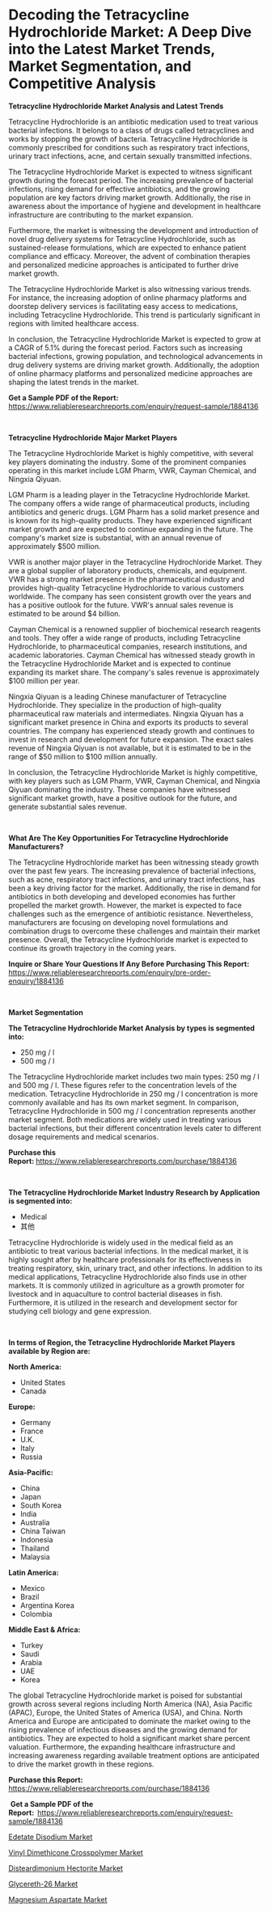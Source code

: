 <p><h1>Decoding the Tetracycline Hydrochloride Market: A Deep Dive into the Latest Market Trends, Market Segmentation, and Competitive Analysis</h1></p><p><strong>Tetracycline Hydrochloride Market Analysis and Latest Trends</strong></p>
<p><p>Tetracycline Hydrochloride is an antibiotic medication used to treat various bacterial infections. It belongs to a class of drugs called tetracyclines and works by stopping the growth of bacteria. Tetracycline Hydrochloride is commonly prescribed for conditions such as respiratory tract infections, urinary tract infections, acne, and certain sexually transmitted infections.</p><p>The Tetracycline Hydrochloride Market is expected to witness significant growth during the forecast period. The increasing prevalence of bacterial infections, rising demand for effective antibiotics, and the growing population are key factors driving market growth. Additionally, the rise in awareness about the importance of hygiene and development in healthcare infrastructure are contributing to the market expansion.</p><p>Furthermore, the market is witnessing the development and introduction of novel drug delivery systems for Tetracycline Hydrochloride, such as sustained-release formulations, which are expected to enhance patient compliance and efficacy. Moreover, the advent of combination therapies and personalized medicine approaches is anticipated to further drive market growth.</p><p>The Tetracycline Hydrochloride Market is also witnessing various trends. For instance, the increasing adoption of online pharmacy platforms and doorstep delivery services is facilitating easy access to medications, including Tetracycline Hydrochloride. This trend is particularly significant in regions with limited healthcare access.</p><p>In conclusion, the Tetracycline Hydrochloride Market is expected to grow at a CAGR of 5.1% during the forecast period. Factors such as increasing bacterial infections, growing population, and technological advancements in drug delivery systems are driving market growth. Additionally, the adoption of online pharmacy platforms and personalized medicine approaches are shaping the latest trends in the market.</p></p>
<p><strong>Get a Sample PDF of the Report:&nbsp;</strong> <a href="https://www.reliableresearchreports.com/enquiry/request-sample/1884136">https://www.reliableresearchreports.com/enquiry/request-sample/1884136</a></p>
<p>&nbsp;</p>
<p><strong>Tetracycline Hydrochloride Major Market Players</strong></p>
<p><p>The Tetracycline Hydrochloride Market is highly competitive, with several key players dominating the industry. Some of the prominent companies operating in this market include LGM Pharm, VWR, Cayman Chemical, and Ningxia Qiyuan.</p><p>LGM Pharm is a leading player in the Tetracycline Hydrochloride Market. The company offers a wide range of pharmaceutical products, including antibiotics and generic drugs. LGM Pharm has a solid market presence and is known for its high-quality products. They have experienced significant market growth and are expected to continue expanding in the future. The company's market size is substantial, with an annual revenue of approximately $500 million.</p><p>VWR is another major player in the Tetracycline Hydrochloride Market. They are a global supplier of laboratory products, chemicals, and equipment. VWR has a strong market presence in the pharmaceutical industry and provides high-quality Tetracycline Hydrochloride to various customers worldwide. The company has seen consistent growth over the years and has a positive outlook for the future. VWR's annual sales revenue is estimated to be around $4 billion.</p><p>Cayman Chemical is a renowned supplier of biochemical research reagents and tools. They offer a wide range of products, including Tetracycline Hydrochloride, to pharmaceutical companies, research institutions, and academic laboratories. Cayman Chemical has witnessed steady growth in the Tetracycline Hydrochloride Market and is expected to continue expanding its market share. The company's sales revenue is approximately $100 million per year.</p><p>Ningxia Qiyuan is a leading Chinese manufacturer of Tetracycline Hydrochloride. They specialize in the production of high-quality pharmaceutical raw materials and intermediates. Ningxia Qiyuan has a significant market presence in China and exports its products to several countries. The company has experienced steady growth and continues to invest in research and development for future expansion. The exact sales revenue of Ningxia Qiyuan is not available, but it is estimated to be in the range of $50 million to $100 million annually.</p><p>In conclusion, the Tetracycline Hydrochloride Market is highly competitive, with key players such as LGM Pharm, VWR, Cayman Chemical, and Ningxia Qiyuan dominating the industry. These companies have witnessed significant market growth, have a positive outlook for the future, and generate substantial sales revenue.</p></p>
<p>&nbsp;</p>
<p><strong>What Are The Key Opportunities For Tetracycline Hydrochloride Manufacturers?</strong></p>
<p><p>The Tetracycline Hydrochloride market has been witnessing steady growth over the past few years. The increasing prevalence of bacterial infections, such as acne, respiratory tract infections, and urinary tract infections, has been a key driving factor for the market. Additionally, the rise in demand for antibiotics in both developing and developed economies has further propelled the market growth. However, the market is expected to face challenges such as the emergence of antibiotic resistance. Nevertheless, manufacturers are focusing on developing novel formulations and combination drugs to overcome these challenges and maintain their market presence. Overall, the Tetracycline Hydrochloride market is expected to continue its growth trajectory in the coming years.</p></p>
<p><strong>Inquire or Share Your Questions If Any Before Purchasing This Report:</strong> <a href="https://www.reliableresearchreports.com/enquiry/pre-order-enquiry/1884136">https://www.reliableresearchreports.com/enquiry/pre-order-enquiry/1884136</a></p>
<p>&nbsp;</p>
<p><strong>Market Segmentation</strong></p>
<p><strong>The Tetracycline Hydrochloride Market Analysis by types is segmented into:</strong></p>
<p><ul><li>250 mg / l</li><li>500 mg / l</li></ul></p>
<p><p>The Tetracycline Hydrochloride market includes two main types: 250 mg / l and 500 mg / l. These figures refer to the concentration levels of the medication. Tetracycline Hydrochloride in 250 mg / l concentration is more commonly available and has its own market segment. In comparison, Tetracycline Hydrochloride in 500 mg / l concentration represents another market segment. Both medications are widely used in treating various bacterial infections, but their different concentration levels cater to different dosage requirements and medical scenarios.</p></p>
<p><strong>Purchase this Report:&nbsp;</strong><a href="https://www.reliableresearchreports.com/purchase/1884136">https://www.reliableresearchreports.com/purchase/1884136</a></p>
<p>&nbsp;</p>
<p><strong>The Tetracycline Hydrochloride Market Industry Research by Application is segmented into:</strong></p>
<p><ul><li>Medical</li><li>其他</li></ul></p>
<p><p>Tetracycline Hydrochloride is widely used in the medical field as an antibiotic to treat various bacterial infections. In the medical market, it is highly sought after by healthcare professionals for its effectiveness in treating respiratory, skin, urinary tract, and other infections. In addition to its medical applications, Tetracycline Hydrochloride also finds use in other markets. It is commonly utilized in agriculture as a growth promoter for livestock and in aquaculture to control bacterial diseases in fish. Furthermore, it is utilized in the research and development sector for studying cell biology and gene expression.</p></p>
<p>&nbsp;</p>
<p><strong>In terms of Region, the Tetracycline Hydrochloride Market Players available by Region are:</strong></p>
<p>
    <p> <strong> North America: </strong>
        <ul>
            <li>United States</li>
            <li>Canada</li>
        </ul>
        </p> 
    <p> <strong> Europe: </strong>
        <ul>
            <li>Germany</li>
            <li>France</li>
            <li>U.K.</li>
            <li>Italy</li>
            <li>Russia</li>
        </ul>
        </p> 
    <p> <strong> Asia-Pacific: </strong>
        <ul>
            <li>China</li>
            <li>Japan</li>
            <li>South Korea</li>
            <li>India</li>
            <li>Australia</li>
            <li>China Taiwan</li>
            <li>Indonesia</li>
            <li>Thailand</li>
            <li>Malaysia</li>
        </ul>
        </p> 
    <p> <strong> Latin America: </strong>
        <ul>
            <li>Mexico</li>
            <li>Brazil</li>
            <li>Argentina Korea</li>
            <li>Colombia</li>
        </ul>
        </p> 
    <p> <strong> Middle East & Africa: </strong>
        <ul>
            <li>Turkey</li>
            <li>Saudi</li>
            <li>Arabia</li>
            <li>UAE</li>
            <li>Korea</li>
        </ul>
    </p>
    </p>
<p><p>The global Tetracycline Hydrochloride market is poised for substantial growth across several regions including North America (NA), Asia Pacific (APAC), Europe, the United States of America (USA), and China. North America and Europe are anticipated to dominate the market owing to the rising prevalence of infectious diseases and the growing demand for antibiotics. They are expected to hold a significant market share percent valuation. Furthermore, the expanding healthcare infrastructure and increasing awareness regarding available treatment options are anticipated to drive the market growth in these regions.</p></p>
<p><strong>Purchase this Report: </strong><a href="https://www.reliableresearchreports.com/purchase/1884136">https://www.reliableresearchreports.com/purchase/1884136</a></p>
<p>&nbsp;<strong>Get a Sample PDF of the Report:&nbsp;&nbsp;</strong><a href="https://www.reliableresearchreports.com/enquiry/request-sample/1884136">https://www.reliableresearchreports.com/enquiry/request-sample/1884136</a></p>
<p><strong></strong></p>
<p><p><a href="https://www.linkedin.com/pulse/edetate-disodium-market-size-share-amp-trends-analysis-report-gpdqc?trackingId=yPYQksPSRL29MF7dw22Rxw%3D%3D">Edetate Disodium Market</a></p><p><a href="https://www.linkedin.com/pulse/vinyl-dimethicone-crosspolymer-market-size-growth-segmentation-jz40c?trackingId=wk041k9tRTafkeHsH29niw%3D%3D">Vinyl Dimethicone Crosspolymer Market</a></p><p><a href="https://www.linkedin.com/pulse/disteardimonium-hectorite-market-provides-comprehensive-analysis-kwgpc?trackingId=H9Kr91q9RxepqIRmWFFhNw%3D%3D">Disteardimonium Hectorite Market</a></p><p><a href="https://www.linkedin.com/pulse/glycereth-26-market-goal-estimating-size-future-growth-srfxc?trackingId=NeCVc7VqR5Ks5fsv7Qqqxg%3D%3D">Glycereth-26 Market</a></p><p><a href="https://www.linkedin.com/pulse/magnesium-aspartate-market-research-report-unlocks-analysis-kb9ec?trackingId=gAEOq2O2T%2Bihm4T5ON4IuA%3D%3D">Magnesium Aspartate Market</a></p></p>